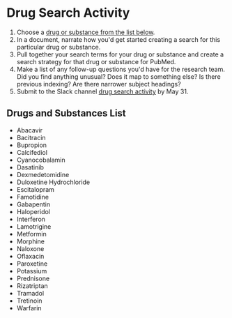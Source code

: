 # Drug Search Activity

<ol>
  <li> Choose a <a href="#drugs-and-substances-list">drug or substance from the list below</a>.</li>
  <li> In a document, narrate how you'd get started creating a search for this particular drug or substance.</li>
  <li> Pull together your search terms for your drug or substance and create a search strategy for that drug or substance for PubMed.</li>
  <li> Make a list of any follow-up questions you'd have for the research team. Did you find anything unusual? Does it map to something else? Is there previous indexing? Are there narrower subject headings?</li>
  <li> Submit to the Slack channel <a href="https://srsearching.slack.com/archives/C036WD82JRE">drug search activity</a> by May 31.</li>
</ol>



## Drugs and Substances List
<ul>
 <li>Abacavir</li><li>Bacitracin</li><li>Bupropion</li><li>Calcifediol</li><li>Cyanocobalamin</li><li>Dasatinib</li><li>Dexmedetomidine</li><li>Duloxetine Hydrochloride</li><li>Escitalopram</li><li>Famotidine</li><li>Gabapentin</li><li>Haloperidol</li><li>Interferon</li><li>Lamotrigine</li><li>Metformin</li><li>Morphine</li><li>Naloxone</li><li>Oflaxacin</li><li>Paroxetine</li><li>Potassium</li><li>Prednisone</li><li>Rizatriptan</li><li>Tramadol</li><li>Tretinoin</li><li>Warfarin</li>
 </ul>
